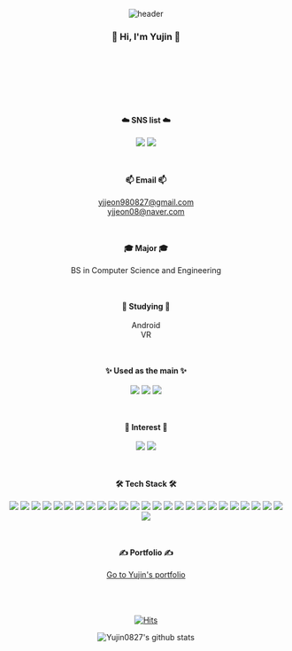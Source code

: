 

<!--
**Yujin0827/Yujin0827** is a ✨ _special_ ✨ repository because its `README.md` (this file) appears on your GitHub profile.

Here are some ideas to get you started:

- 🔭 I’m currently working on ...
- 🌱 I’m currently learning ...
- 👯 I’m looking to collaborate on ...
- 🤔 I’m looking for help with ...
- 💬 Ask me about ...
- 📫 How to reach me: ...
- 😄 Pronouns: ...
- ⚡ Fun fact: ...

### Hi there 👋
-->


<div align="center">

![header](https://capsule-render.vercel.app/api?type=waving&color=auto&height=300&section=header&text=Yujin's%20GitHub&fontAlignY=43&fontSize=85&desc=Hi%20there👋&descAlign=75&descAlignY=56&animation=twinkling)

### 👋 Hi, I'm Yujin 👋 
<br><br>
---
<br><br>
<strong>☁️ SNS list ☁️</strong>
<br><br>
<a href="https://www.instagram.com/dbwlsl__98/" target="_blank"><img src="https://img.shields.io/badge/Instagram-DD2F7D?style=flat-square&logo=Instagram&logoColor=white"/></a>
<a href="https://www.facebook.com/profile.php?id=100005101835786" target="_blank"><img src="https://img.shields.io/badge/Facebook-1877F2?style=flat-square&logo=Facebook&logoColor=white"/></a>

<br><br>
<strong>📫 Email 📫</strong>
<br><br>
yjjeon980827@gmail.com<br>
yjjeon08@naver.com
            

<br><br>
<strong>🎓 Major 🎓</strong>
<br><br>
BS in Computer Science and Engineering


<br><br>
<strong>🌱 Studying 🌱</strong>
<br><br>
Android <br>
VR <br>
            
<br><br>
<strong>✨ Used as the main ✨</strong>
<br><br>
<img src="https://img.shields.io/badge/Java-FFFFFF?style=flat&logo=Java&logoColor=black">
<img src="https://img.shields.io/badge/Kotlin-9932CC?style=flat&logo=Kotlin&logoColor=white">
<img src="https://img.shields.io/badge/Python-ADFF2F?style=flat&logo=Python&logoColor=black">
            
<br><br>
<strong>🔭 Interest 🔭</strong>
<br><br>
<img src="https://img.shields.io/badge/Android Studio-228B22?style=flat&logo=Android&logoColor=white">
<img src="https://img.shields.io/badge/Unity-000000?style=flat&logo=Unity&logoColor=white">
            
<br><br>
<strong>🛠️ Tech Stack 🛠️</strong>
<br><br>
<img src="https://img.shields.io/badge/Java-FFFFFF?style=flat&logo=Java&logoColor=black">
<img src="https://img.shields.io/badge/Kotlin-9932CC?style=flat&logo=Kotlin&logoColor=white">
<img src="https://img.shields.io/badge/Python-ADFF2F?style=flat&logo=Python&logoColor=black">
<img src="https://img.shields.io/badge/C-27338E?style=flat&logo=C&logoColor=white">
<img src="https://img.shields.io/badge/CSharp-4f1062?style=flat&logo=csharp&logoColor=white">
<img src="https://img.shields.io/badge/C++-00599C?style=flat&logo=c%2B%2B&logoColor=white">
<img src="https://img.shields.io/badge/Swift-F65A2E?style=flat&logo=Swift&logoColor=white">
<img src="https://img.shields.io/badge/JavaScript-778899?style=flat&logo=JavaScript&logoColor=white">
<img src="https://img.shields.io/badge/HTML5-FF4500?style=flat&logo=HTML5&logoColor=white">
<img src="https://img.shields.io/badge/CSS-254BDD?style=flat&logo=CSS3&logoColor=white">
<img src="https://img.shields.io/badge/Markdown-000000?style=flat&logo=Markdown&logoColor=white">
<img src="https://img.shields.io/badge/Vue.js-32CD32?style=flat&logo=Vue.js&logoColor=white">
<img src="https://img.shields.io/badge/React-61DAFB?style=flat&logo=react&logoColor=black">
<img src="https://img.shields.io/badge/Node.js-339933?style=flat&logo=Node.js&logoColor=white">
<img src="https://img.shields.io/badge/MSSQL-ACACAC?style=flat&logo=Microsoft SQL Server&logoColor=black">
<img src="https://img.shields.io/badge/Ubuntu-E95420?style=flat&logo=Ubuntu&logoColor=white">
<img src="https://img.shields.io/badge/Docker-2496ED?style=flat&logo=Docker&logoColor=white">
<img src="https://img.shields.io/badge/OpenCV-FFFFFF?style=flat&logo=OpenCV&logoColor=black">
<img src="https://img.shields.io/badge/Firebase-FFCA2B?style=flat&logo=Firebase&logoColor=black">
<img src="https://img.shields.io/badge/Git-F05032?style=flat&logo=git&logoColor=white">
<img src="https://img.shields.io/badge/GitHub-181717?style=flat&logo=github&logoColor=white">
<img src="https://img.shields.io/badge/Unity-000000?style=flat&logo=Unity&logoColor=white">
<img src="https://img.shields.io/badge/Android Studio-228B22?style=flat&logo=Android&logoColor=white">
<img src="https://img.shields.io/badge/Xcode-1B83ED?style=flat&logo=Xcode&logoColor=white">
<img src="https://img.shields.io/badge/Figma-FF0000?style=flat&logo=Figma&logoColor=white">
<img src="https://img.shields.io/badge/Zeplin-FF7F00?style=flat&logo=Zeplin&logoColor=white">

<br><br>
<strong>✍️ Portfolio ✍️ </strong>
<br><br>
[Go to Yujin's portfolio](https://Yujin0827.github.io)

            
<br><br><br>
[![Hits](https://hits.seeyoufarm.com/api/count/incr/badge.svg?url=https%3A%2F%2Fgithub.com%2FYujin0827&count_bg=%23E9B0E8&title_bg=%23727171&icon=smugmug.svg&icon_color=%23E7E7E7&title=today%27s&edge_flat=false)](https://hits.seeyoufarm.com)

<!-- [![Top Langs](https://github-readme-stats.vercel.app/api/top-langs/?username=Yujin0827&layout=compact)](https://github.com/Yujin0827/github-readme-stats) -->

![Yujin0827's github stats](https://github-readme-stats.vercel.app/api?username=Yujin0827&show_icons=true)



</div>
